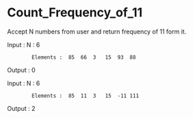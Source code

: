 # Count_Frequency_of_11

Accept N numbers from user and return frequency of 11 form it.

Input 	:	N 	:		6

			Elements : 	85	66 	3 	15 	93 	88

Output 	:	0

Input 	:	N 	:		6

			Elements : 	85	11	3	15	-11	111

Output	:	2
